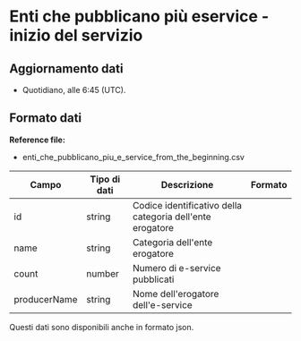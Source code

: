 
# Enti che pubblicano più eservice - inizio del servizio

## Aggiornamento dati

- Quotidiano, alle 6:45 (UTC).

## Formato dati

**Reference file:**

- enti_che_pubblicano_piu_e_service_from_the_beginning.csv<br>

| Campo        | Tipo di dati | Descrizione                                               | Formato |
| ------------ | ------------ | --------------------------------------------------------- | ------- |
| id           | string       | Codice identificativo della categoria dell'ente erogatore |         |
| name         | string       | Categoria dell'ente erogatore                             |         |
| count        | number       | Numero di e-service pubblicati                            |         |
| producerName | string       | Nome dell'erogatore dell'e-service                        |         |

Questi dati sono disponibili anche in formato json.
